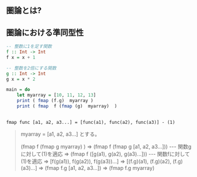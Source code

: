 


## 圏論とは?












## 圏論における準同型性



```hs
-- 整数に1を足す関数
f :: Int -> Int
f x = x + 1

-- 整数を2倍にする関数
g :: Int -> Int
g x = x * 2

main = do
    let myarray = [10, 11, 12, 13]
    print ( fmap (f.g)  myarray )
    print ( fmap  f (fmap (g)  myarray)  )
```



## 



```
fmap func [a1, a2, a3...] = [func(a1), func(a2), func(a3)] - (1)
```


> myarray = [a1, a2, a3...]
> とする。
> 
>    (fmap f (fmap g myarray) )
> => (fmap f (fmap g [a1, a2, a3...]))   --- 関数gに対して(1)を適応
> => (fmap f ([g(a1), g(a2), g(a3)...])) --- 関数fに対して(1)を適応
> => [f(g(a1)), f(g(a2)), f(g(a3))...]
> => [(f.g)(a1),  (f.g)(a2), (f.g)(a3)...]
> => (fmap f.g [a1, a2, a3...])
> => (fmap f.g myarray)










